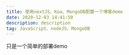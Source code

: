 ```yaml
---
title: 使用nextJS、Koa、MongoDB配置一个博客demo
date: 2020-12-03 14:41:50
description: description
tag: JavaScript、nodeJS、MongoDB
---
```


只是一个简单的部署demo